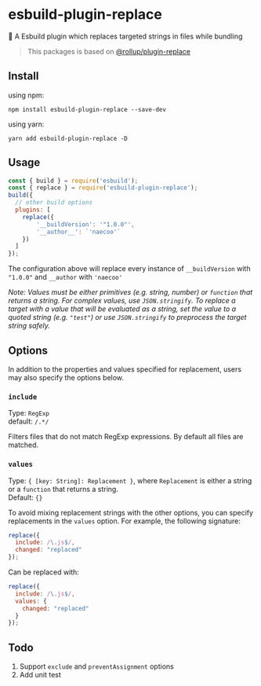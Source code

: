 # esbuild-plugin-replace
🚀 A Esbuild plugin which replaces targeted strings in files while bundling

> This packages is based on [@rollup/plugin-replace](https://github.com/rollup/plugins/tree/master/packages/replace#readme)


## Install

using npm:
```console
npm install esbuild-plugin-replace --save-dev
```
using yarn:
```console
yarn add esbuild-plugin-replace -D
```

## Usage
```js
const { build } = require('esbuild');
const { replace } = require('esbuild-plugin-replace');
build({
  // other build options
  plugins: [
    replace({
        '__buildVersion': '"1.0.0"',
        '__author__': `'naecoo'`
    })
  ]
});
```

The configuration above will replace every instance of `__buildVersion` with `"1.0.0"` and `__author` with `'naecoo'`

*Note: Values must be either primitives (e.g. string, number) or `function` that returns a string. For complex values, use `JSON.stringify`. To replace a target with a value that will be evaluated as a string, set the value to a quoted string (e.g. `"test"`) or use `JSON.stringify` to preprocess the target string safely.*



## Options

In addition to the properties and values specified for replacement, users may also specify the options below.
### `include`
Type: `RegExp` <br/>
default: `/.*/` <br/>

Filters files that do not match RegExp expressions. By default all files are matched.

### `values`
Type: `{ [key: String]: Replacement }`, where `Replacement` is either a string or a `function` that returns a string.<br/>
Default: `{}`<br/>

To avoid mixing replacement strings with the other options, you can specify replacements in the `values` option. For example, the following signature:

```js
replace({
  include: /\.js$/,
  changed: "replaced"
});
```

Can be replaced with:

```js
replace({
  include: /\.js$/,
  values: {
    changed: "replaced"
  }
});
```



## Todo
1. Support `exclude` and `preventAssignment` options
2. Add unit test